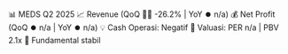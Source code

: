 📊 MEDS Q2 2025
📈 Revenue (QoQ 🔻🔴 -26.2% | YoY ⏺️ n/a)
💰 Net Profit (QoQ ⏺️ n/a | YoY ⏺️ n/a)
💡 Cash Operasi: Negatif
🧮 Valuasi: PER n/a | PBV 2.1x
🧱 Fundamental stabil
